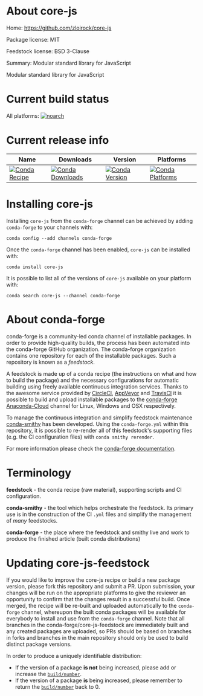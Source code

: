 About core-js
=============

Home: https://github.com/zloirock/core-js

Package license: MIT

Feedstock license: BSD 3-Clause

Summary: Modular standard library for JavaScript

Modular standard library for JavaScript


Current build status
====================

All platforms:
[![noarch](https://img.shields.io/circleci/project/github/conda-forge/core-js-feedstock/master.svg?label=noarch)](https://circleci.com/gh/conda-forge/core-js-feedstock)

Current release info
====================

| Name | Downloads | Version | Platforms |
| --- | --- | --- | --- |
| [![Conda Recipe](https://img.shields.io/badge/recipe-core--js-green.svg)](https://anaconda.org/conda-forge/core-js) | [![Conda Downloads](https://img.shields.io/conda/dn/conda-forge/core-js.svg)](https://anaconda.org/conda-forge/core-js) | [![Conda Version](https://img.shields.io/conda/vn/conda-forge/core-js.svg)](https://anaconda.org/conda-forge/core-js) | [![Conda Platforms](https://img.shields.io/conda/pn/conda-forge/core-js.svg)](https://anaconda.org/conda-forge/core-js) |

Installing core-js
==================

Installing `core-js` from the `conda-forge` channel can be achieved by adding `conda-forge` to your channels with:

```
conda config --add channels conda-forge
```

Once the `conda-forge` channel has been enabled, `core-js` can be installed with:

```
conda install core-js
```

It is possible to list all of the versions of `core-js` available on your platform with:

```
conda search core-js --channel conda-forge
```


About conda-forge
=================

conda-forge is a community-led conda channel of installable packages.
In order to provide high-quality builds, the process has been automated into the
conda-forge GitHub organization. The conda-forge organization contains one repository
for each of the installable packages. Such a repository is known as a *feedstock*.

A feedstock is made up of a conda recipe (the instructions on what and how to build
the package) and the necessary configurations for automatic building using freely
available continuous integration services. Thanks to the awesome service provided by
[CircleCI](https://circleci.com/), [AppVeyor](http://www.appveyor.com/)
and [TravisCI](https://travis-ci.org/) it is possible to build and upload installable
packages to the [conda-forge](https://anaconda.org/conda-forge)
[Anaconda-Cloud](http://docs.anaconda.org/) channel for Linux, Windows and OSX respectively.

To manage the continuous integration and simplify feedstock maintenance
[conda-smithy](http://github.com/conda-forge/conda-smithy) has been developed.
Using the ``conda-forge.yml`` within this repository, it is possible to re-render all of
this feedstock's supporting files (e.g. the CI configuration files) with ``conda smithy rerender``.

For more information please check the [conda-forge documentation](https://conda-forge.org/docs/).

Terminology
===========

**feedstock** - the conda recipe (raw material), supporting scripts and CI configuration.

**conda-smithy** - the tool which helps orchestrate the feedstock.
                   Its primary use is in the construction of the CI ``.yml`` files
                   and simplify the management of *many* feedstocks.

**conda-forge** - the place where the feedstock and smithy live and work to
                  produce the finished article (built conda distributions)


Updating core-js-feedstock
==========================

If you would like to improve the core-js recipe or build a new
package version, please fork this repository and submit a PR. Upon submission,
your changes will be run on the appropriate platforms to give the reviewer an
opportunity to confirm that the changes result in a successful build. Once
merged, the recipe will be re-built and uploaded automatically to the
`conda-forge` channel, whereupon the built conda packages will be available for
everybody to install and use from the `conda-forge` channel.
Note that all branches in the conda-forge/core-js-feedstock are
immediately built and any created packages are uploaded, so PRs should be based
on branches in forks and branches in the main repository should only be used to
build distinct package versions.

In order to produce a uniquely identifiable distribution:
 * If the version of a package **is not** being increased, please add or increase
   the [``build/number``](http://conda.pydata.org/docs/building/meta-yaml.html#build-number-and-string).
 * If the version of a package **is** being increased, please remember to return
   the [``build/number``](http://conda.pydata.org/docs/building/meta-yaml.html#build-number-and-string)
   back to 0.
